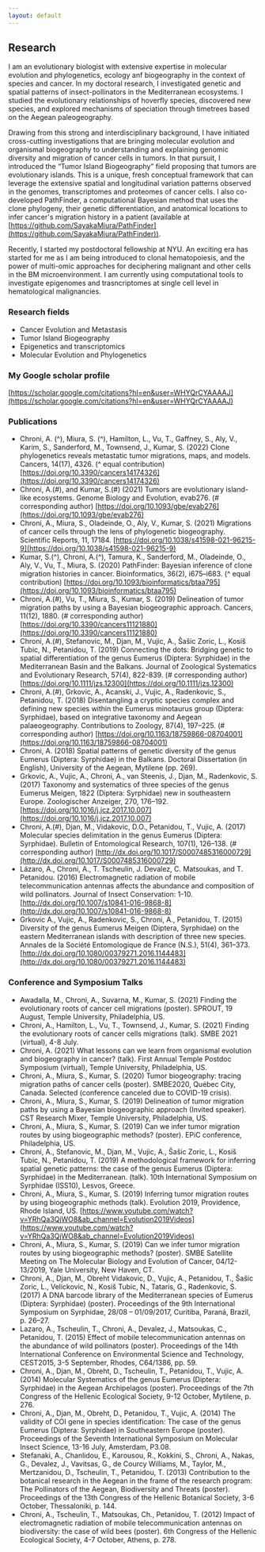 ```yaml
---
layout: default
---
```


## Research

I am an evolutionary biologist with extensive expertise in molecular evolution and phylogenetics, ecology anf biogeography in the context of species and cancer. In my doctoral research, I investigated genetic and spatial patterns of insect-pollinators in the Mediterranean ecosystems. I studied the evolutionary relationships of hoverfly species, discovered new species, and explored mechanisms of speciation through timetrees based on the Aegean paleogeography. 

Drawing from this strong and interdisciplinary background, I have initiated cross-cutting investigations that are bringing molecular evolution and organismal biogeography to understanding and explaining genomic diversity and migration of cancer cells in tumors. In that pursuit, I introduced the “Tumor Island Biogeography” field proposing that tumors are evolutionary islands. This is a unique, fresh conceptual framework that can leverage the extensive spatial and longitudinal variation patterns observed in the genomes, transcriptomes and proteomes of cancer cells. I also co-developed PathFinder, a computational Bayesian method that uses the clone phylogeny, their genetic differentiation, and anatomical locations to infer cancer's migration history in a patient (available at [https://github.com/SayakaMiura/PathFinder](https://github.com/SayakaMiura/PathFinder)).

Recently, I started my postdoctoral fellowship at NYU. An exciting era has started for me as I am being introduced to clonal hematopoiesis, and the power of multi-omic approaches for deciphering malignant and other cells in the BM microenvironment. I am currently using computational tools to investigate epigenomes and trasncriptomes at single cell level in hematological malignancies.


### Research fields
* Cancer Evolution and Metastasis
* Tumor Island Biogeography 
* Epigenetics and transcriptomics
* Molecular Evolution and Phylogenetics


### My Google scholar profile
[https://scholar.google.com/citations?hl=en&user=WHYQrCYAAAAJ](https://scholar.google.com/citations?hl=en&user=WHYQrCYAAAAJ)



### Publications
* Chroni, A. (^), Miura, S. (^), Hamilton, L., Vu, T., Gaffney, S., Aly, V., Karim, S., Sanderford, M., Townsend, J., Kumar, S. (2022) Clone phylogenetics reveals metastatic tumor migrations, maps, and models. Cancers, 14(17), 4326. (^ equal contribution) [https://doi.org/10.3390/cancers14174326](https://doi.org/10.3390/cancers14174326)
* Chroni, A.(#), and Kumar, S.(#) (2021) Tumors are evolutionary island-like ecosystems. Genome Biology and Evolution, evab276. (# corresponding author)  [https://doi.org/10.1093/gbe/evab276](https://doi.org/10.1093/gbe/evab276)
* Chroni, A., Miura, S., Oladeinde, O., Aly, V., Kumar, S. (2021) Migrations of cancer cells through the lens of phylogenetic biogeography. Scientific Reports, 11, 17184. [https://doi.org/10.1038/s41598-021-96215-9](https://doi.org/10.1038/s41598-021-96215-9)
* Kumar, S.(^), Chroni, A.(^), Tamura, K., Sanderford, M., Oladeinde, O., Aly, V., Vu, T., Miura, S. (2020) PathFinder: Bayesian inference of clone migration histories in cancer. Bioinformatics, 36(2), i675–i683. (^ equal contribution) [https://doi.org/10.1093/bioinformatics/btaa795](https://doi.org/10.1093/bioinformatics/btaa795)
* Chroni, A.(#), Vu, T., Miura, S., Kumar, S. (2019) Delineation of tumor migration paths by using a Bayesian biogeographic approach. Cancers, 11(12), 1880. (# corresponding author) [https://doi.org/10.3390/cancers11121880](https://doi.org/10.3390/cancers11121880)
* Chroni, A.(#), Stefanovic, M., Djan, M., Vujic, A., Šašic Zoric, L., Kosiš Tubic, N., Petanidou, T. (2019) Connecting the dots: Bridging genetic to spatial differentiation of the genus Eumerus (Diptera: Syrphidae) in the Mediterranean Basin and the Balkans. Journal of Zoological Systematics and Evolutionary Research, 57(4), 822-839. (# corresponding author) [https://doi.org/10.1111/jzs.12300](https://doi.org/10.1111/jzs.12300) 
* Chroni, A.(#), Grkovic, A., Acanski, J., Vujic, A., Radenkovic, S., Petanidou, T. (2018) Disentangling a cryptic species complex and defining new species within the Eumerus minotaurus group (Diptera: Syrphidae), based on integrative taxonomy and Aegean palaeogeography. Contributions to Zoology, 87(4), 197–225. (# corresponding author) [https://doi.org/10.1163/18759866-08704001](https://doi.org/10.1163/18759866-08704001)
* Chroni, A. (2018) Spatial patterns of genetic diversity of the genus Eumerus (Diptera: Syrphidae) in the Balkans. Doctoral Dissertation (in English), University of the Aegean, Mytilene (pp. 269).
* Grkovic, A., Vujic, A., Chroni, A., van Steenis, J., Djan, M., Radenkovic, S. (2017) Taxonomy and systematics of three species of the genus Eumerus Meigen, 1822 (Diptera: Syrphidae) new in southeastern Europe. Zoologischer Anzeiger, 270, 176–192. [https://doi.org/10.1016/j.jcz.2017.10.007](https://doi.org/10.1016/j.jcz.2017.10.007)
* Chroni, A.(#), Djan, M., Vidakovic, D.O., Petanidou, T., Vujic, A. (2017) Molecular species delimitation in the genus Eumerus (Diptera: Syrphidae). Bulletin of Entomological Research, 107(1), 126–138. (# corresponding author) [http://dx.doi.org/10.1017/S0007485316000729](http://dx.doi.org/10.1017/S0007485316000729)
* Lázaro, A., Chroni, A., T. Tscheulin, J. Devalez, C. Matsoukas, and T. Petanidou. (2016) Electromagnetic radiation of mobile telecommunication antennas affects the abundance and composition of wild pollinators. Journal of Insect Conservation: 1-10. [http://dx.doi.org/10.1007/s10841-016-9868-8](http://dx.doi.org/10.1007/s10841-016-9868-8)
* Grkovic A., Vujic, A., Radenkovic, S., Chroni, A., Petanidou, T. (2015) Diversity of the genus Eumerus Meigen (Diptera, Syrphidae) on the eastern Mediterranean islands with description of three new species. Annales de la Société Entomologique de France (N.S.), 51(4), 361–373. [http://dx.doi.org/10.1080/00379271.2016.1144483](http://dx.doi.org/10.1080/00379271.2016.1144483)



### Conference and Symposium Talks
* Awadalla, M., Chroni, A., Suvarna, M., Kumar, S. (2021) Finding the evolutionary roots of cancer cell migrations (poster). SPROUT, 19 August, Temple University, Philadelphia, US.
* Chroni, A., Hamilton, L., Vu, T., Townsend, J., Kumar, S. (2021) Finding the evolutionary roots of cancer cells migrations (talk). SMBE 2021 (virtual), 4-8 July.
* Chroni, A. (2021) What lessons can we learn from organismal evolution and biogeography in cancer?  (talk). First Annual Temple Postdoc Symposium (virtual), Temple University, Philadelphia, US.
* Chroni, A., Miura, S., Kumar, S. (2020) Tumor biogeography: tracing migration paths of cancer cells (poster). SMBE2020, Québec City, Canada. Selected (conference canceled due to COVID-19 crisis).
* Chroni, A., Miura, S., Kumar, S. (2019) Delineation of tumor migration paths by using a Bayesian biogeographic approach (Invited speaker). CST Research Mixer, Temple University, Philadelphia, US.
* Chroni, A., Miura, S., Kumar, S. (2019) Can we infer tumor migration routes by using biogeographic methods? (poster). EPiC conference, Philadelphia, US. 
* Chroni, A., Stefanovic, M., Djan, M., Vujic, A., Šašic Zoric, L., Kosiš Tubic, N., Petanidou, T. (2019) A methodological framework for inferring spatial genetic patterns: the case of the genus Eumerus (Diptera: Syrphidae) in the Mediterranean. (talk). 10th International Symposium on Syrphidae (ISS10), Lesvos, Greece.
* Chroni, A., Miura, S., Kumar, S. (2019) Inferring tumor migration routes by using biogeographic methods (talk). Evolution 2019, Providence, Rhode Island, US. [https://www.youtube.com/watch?v=YRhQa3QjWO8&ab_channel=Evolution2019Videos](https://www.youtube.com/watch?v=YRhQa3QjWO8&ab_channel=Evolution2019Videos)
* Chroni, A., Miura, S., Kumar, S. (2019) Can we infer tumor migration routes by using biogeographic methods? (poster). SMBE Satellite Meeting on The Molecular Biology and Evolution of Cancer, 04/12-13/2019, Yale University, New Haven, CT.
* Chroni, A., Djan, M., Obreht Vidakovic, D., Vujic, A., Petanidou, T., Šašic Zoric, L., Velickovic, N., Kosiš Tubic, N., Tataris, G., Radenkovic, S. (2017) A DNA barcode library of the Mediterranean species of Eumerus (Diptera: Syrphidae) (poster). Proceedings of the 9th International Symposium on Syrphidae, 28/08 – 01/09/2017, Curitiba, Paraná, Brazil, p. 26–27.
* Lazaro, A., Tscheulin, T., Chroni, A., Devalez, J., Matsoukas, C., Petanidou, T. (2015) Effect of mobile telecommunication antennas on the abundance of wild pollinators (poster). Proceedings of the 14th International Conference on Environmental Science and Technology, CEST2015, 3-5 September, Rhodes, C64/1386, pp. 59.
* Chroni, A., Djan, M., Obreht, D., Tscheulin, T., Petanidou, T., Vujic, A. (2014) Molecular Systematics of the genus Eumerus (Diptera: Syrphidae) in the Aegean Archipelagos (poster). Proceedings of the 7th Congress of the Hellenic Ecological Society, 9-12 October, Mytilene, p. 276.
* Chroni, A., Djan, M., Obreht, D., Petanidou, T., Vujic, A. (2014) The validity of COI gene in species identification: The case of the genus Eumerus (Diptera: Syrphidae) in Southeastern Europe (poster). Proceedings of the Seventh International Symposium on Molecular Insect Science, 13-16 July, Amsterdam, P3.08.
* Stefanaki, A., Chanlidou, E., Karousou, R., Kokkini, S., Chroni, A., Nakas, G., Devalez, J., Vavitsas, G., de Courcy Williams, M., Taylor, M., Mertzanidou, D., Tscheulin, T., Petanidou, T. (2013) Contribution to the botanical research in the Aegean in the frame of the research program: The Pollinators of the Aegean, Biodiversity and Threats (poster). Proceedings of the 13th Congress of the Hellenic Botanical Society, 3-6 October, Thessaloniki, p. 144.
* Chroni, A., Tscheulin, T., Matsoukas, Ch., Petanidou, T. (2012) Impact of electromagnetic radiation of mobile telecommunication antennas on biodiversity: the case of wild bees (poster). 6th Congress of the Hellenic Ecological Society, 4-7 October, Athens, p. 278.
